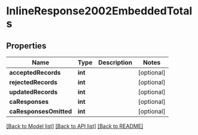 # InlineResponse2002EmbeddedTotals

## Properties
Name | Type | Description | Notes
------------ | ------------- | ------------- | -------------
**acceptedRecords** | **int** |  | [optional] 
**rejectedRecords** | **int** |  | [optional] 
**updatedRecords** | **int** |  | [optional] 
**caResponses** | **int** |  | [optional] 
**caResponsesOmitted** | **int** |  | [optional] 

[[Back to Model list]](../README.md#documentation-for-models) [[Back to API list]](../README.md#documentation-for-api-endpoints) [[Back to README]](../README.md)


